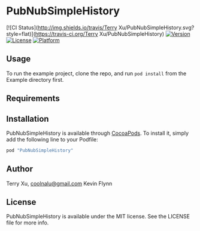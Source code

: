 # PubNubSimpleHistory

[![CI Status](http://img.shields.io/travis/Terry Xu/PubNubSimpleHistory.svg?style=flat)](https://travis-ci.org/Terry Xu/PubNubSimpleHistory)
[![Version](https://img.shields.io/cocoapods/v/PubNubSimpleHistory.svg?style=flat)](http://cocoapods.org/pods/PubNubSimpleHistory)
[![License](https://img.shields.io/cocoapods/l/PubNubSimpleHistory.svg?style=flat)](http://cocoapods.org/pods/PubNubSimpleHistory)
[![Platform](https://img.shields.io/cocoapods/p/PubNubSimpleHistory.svg?style=flat)](http://cocoapods.org/pods/PubNubSimpleHistory)

## Usage

To run the example project, clone the repo, and run `pod install` from the Example directory first.

## Requirements

## Installation

PubNubSimpleHistory is available through [CocoaPods](http://cocoapods.org). To install
it, simply add the following line to your Podfile:

```ruby
pod "PubNubSimpleHistory"
```

## Author

Terry Xu, coolnalu@gmail.com
Kevin Flynn

## License

PubNubSimpleHistory is available under the MIT license. See the LICENSE file for more info.
